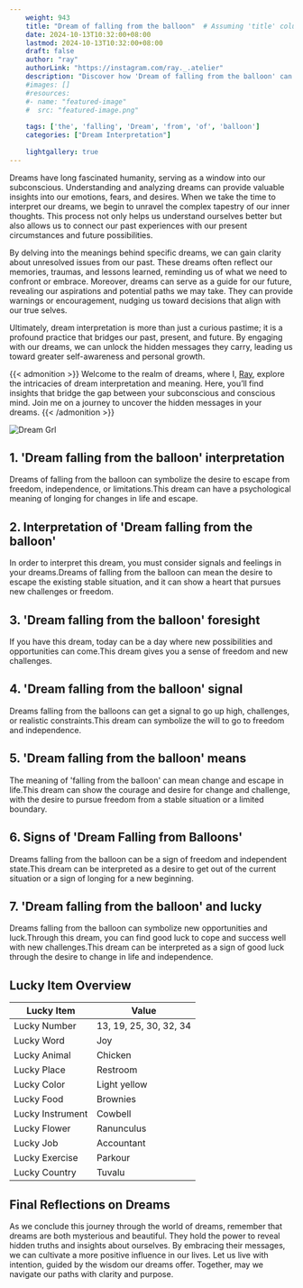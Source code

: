 ```yaml
---
    weight: 943
    title: "Dream of falling from the balloon"  # Assuming 'title' column exists
    date: 2024-10-13T10:32:00+08:00
    lastmod: 2024-10-13T10:32:00+08:00
    draft: false
    author: "ray"
    authorLink: "https://instagram.com/ray._.atelier"
    description: "Discover how 'Dream of falling from the balloon' can interpret your future and uncover its significant meanings in your life."
    #images: []
    #resources:
    #- name: "featured-image"
    #  src: "featured-image.png"
    
    tags: ['the', 'falling', 'Dream', 'from', 'of', 'balloon']
    categories: ["Dream Interpretation"]
    
    lightgallery: true
---
```

    
Dreams have long fascinated humanity, serving as a window into our subconscious. Understanding and analyzing dreams can provide valuable insights into our emotions, fears, and desires. When we take the time to interpret our dreams, we begin to unravel the complex tapestry of our inner thoughts. This process not only helps us understand ourselves better but also allows us to connect our past experiences with our present circumstances and future possibilities.

By delving into the meanings behind specific dreams, we can gain clarity about unresolved issues from our past. These dreams often reflect our memories, traumas, and lessons learned, reminding us of what we need to confront or embrace. Moreover, dreams can serve as a guide for our future, revealing our aspirations and potential paths we may take. They can provide warnings or encouragement, nudging us toward decisions that align with our true selves.

Ultimately, dream interpretation is more than just a curious pastime; it is a profound practice that bridges our past, present, and future. By engaging with our dreams, we can unlock the hidden messages they carry, leading us toward greater self-awareness and personal growth.

{{< admonition >}}
Welcome to the realm of dreams, where I, [Ray](https://instagram.com/ray._.atelier), explore the intricacies of dream interpretation and meaning. Here, you’ll find insights that bridge the gap between your subconscious and conscious mind. Join me on a journey to uncover the hidden messages in your dreams.
{{< /admonition >}}

![Dream Grl](https://cdn.pixabay.com/photo/2017/11/02/03/35/gothic-2910057_1280.jpg "Dream Grl")

## 1. 'Dream falling from the balloon' interpretation
Dreams of falling from the balloon can symbolize the desire to escape from freedom, independence, or limitations.This dream can have a psychological meaning of longing for changes in life and escape.

## 2. Interpretation of 'Dream falling from the balloon'
In order to interpret this dream, you must consider signals and feelings in your dreams.Dreams of falling from the balloon can mean the desire to escape the existing stable situation, and it can show a heart that pursues new challenges or freedom.

## 3. 'Dream falling from the balloon' foresight
If you have this dream, today can be a day where new possibilities and opportunities can come.This dream gives you a sense of freedom and new challenges.

## 4. 'Dream falling from the balloon' signal
Dreams falling from the balloons can get a signal to go up high, challenges, or realistic constraints.This dream can symbolize the will to go to freedom and independence.

## 5. 'Dream falling from the balloon' means
The meaning of 'falling from the balloon' can mean change and escape in life.This dream can show the courage and desire for change and challenge, with the desire to pursue freedom from a stable situation or a limited boundary.

## 6. Signs of 'Dream Falling from Balloons'
Dreams falling from the balloon can be a sign of freedom and independent state.This dream can be interpreted as a desire to get out of the current situation or a sign of longing for a new beginning.

## 7. 'Dream falling from the balloon' and lucky
Dreams falling from the balloon can symbolize new opportunities and luck.Through this dream, you can find good luck to cope and success well with new challenges.This dream can be interpreted as a sign of good luck through the desire to change in life and independence.

## Lucky Item Overview
| Lucky Item          | Value              |
|---------------|--------------------|
| Lucky Number        | 13, 19, 25, 30, 32, 34  |
| Lucky Word          | Joy |
| Lucky Animal        | Chicken |
| Lucky Place         | Restroom     |
| Lucky Color         | Light yellow     |
| Lucky Food          | Brownies      |
| Lucky Instrument    | Cowbell |
| Lucky Flower        | Ranunculus    |
| Lucky Job           | Accountant       |
| Lucky Exercise      | Parkour  |
| Lucky Country       | Tuvalu    |


##  Final Reflections on Dreams

As we conclude this journey through the world of dreams, remember that dreams are both mysterious and beautiful. They hold the power to reveal hidden truths and insights about ourselves. By embracing their messages, we can cultivate a more positive influence in our lives. Let us live with intention, guided by the wisdom our dreams offer. Together, may we navigate our paths with clarity and purpose.

